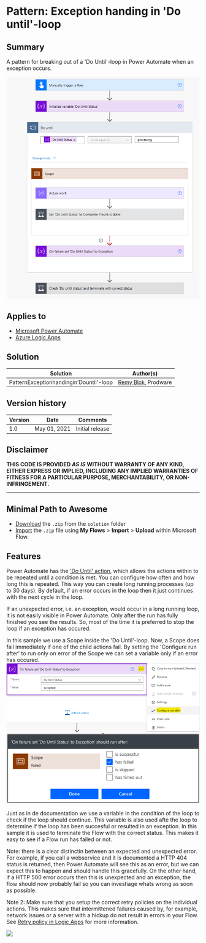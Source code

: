 # Pattern: Exception handing in 'Do until'-loop
## Summary

A pattern for breaking out of a 'Do Until'-loop in Power Automate when an exception occurs.

![picture of the flow](assets/flow.png)

## Applies to

* [Microsoft Power Automate](https://docs.microsoft.com/en-us/power-automate/getting-started)
* [Azure Logic Apps](https://docs.microsoft.com/en-us/azure/logic-apps/logic-apps-overview)

## Solution

Solution|Author(s)
--------|---------
PatternExceptionhandingin'Dountil'-loop | [Remy Blok](https://github.com/remyblok), Prodware

## Version history

Version|Date|Comments
-------|----|--------
1.0|May 01, 2021|Initial release

## Disclaimer

**THIS CODE IS PROVIDED *AS IS* WITHOUT WARRANTY OF ANY KIND, EITHER EXPRESS OR IMPLIED, INCLUDING ANY IMPLIED WARRANTIES OF FITNESS FOR A PARTICULAR PURPOSE, MERCHANTABILITY, OR NON-INFRINGEMENT.**

---

## Minimal Path to Awesome

* [Download](solution\PatternExceptionhandingin'Dountil'-loop.zip) the `.zip` from the `solution` folder
* [Import](https://flow.microsoft.com/en-us/blog/import-export-bap-packages/) the `.zip` file using **My Flows** > **Import** > **Upload** within Microsoft Flow.

## Features

Power Automate has the ['Do Until' action](https://docs.microsoft.com/en-us/azure/logic-apps/logic-apps-control-flow-loops#until-loop), which allows the actions within to be repeated until a condition is met. You can configure how often and how long this is repeated. This way you can create long running processes (up to 30 days). By default, if an error occurs in the loop then it just continues with the next cycle in the loop. 

If an unexpected error, i.e. an exception, would occur in a long running loop, it is not easily visible in Power Automate. Only after the run has fully finished you see the results. So, most of the time it is preferred to stop the loop if an exception has occured. 

In this sample we use a Scope inside the 'Do Until'-loop. Now, a Scope does fail immediately if one of the child actions fail. By setting the 'Configure run after' to run only on error of the Scope we can set a variable only if an error has occured.
![Go to Run After](assets/RunAfter.png) 
![Go to Run After](assets/RunAfterSettings.png)

Just as in de documentation we use a variable in the condition of the loop to check if the loop should continue. This variable is also used afte the loop to determine if the loop has been succesful or resulted in an exception. In this sample it is used to terminate the Flow with the correct status. This makes it easy to see if a Flow run has failed or not. 

Note: there is a clear distinctin between an expected and unexpected error. For example, if you call a webservice and it is documented a HTTP 404 status is returned, then Power Automate will see this as an error, but we can expect this to happen and should handle this gracefully. On the other hand, if a HTTP 500 error occurs then this is unexpected and an exception, the flow should now probably fail so you can investiage whats wrong as soon as possible.

Note 2: Make sure that you setup the correct retry policies on the individual actions. This makes sure that intermittened failures caused by, for example, network issues or a server with a hickup do not result in errors in your Flow. See [Retry policy in Logic Apps](https://docs.microsoft.com/en-us/azure/logic-apps/logic-apps-exception-handling) for more information.

<img src="https://telemetry.sharepointpnp.com/powerfx-samples/samples/readme-template" />
